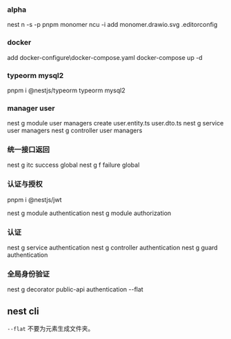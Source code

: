 ### alpha

nest n -s -p pnpm monomer
ncu -i
add monomer.drawio.svg .editorconfig

### docker

add docker-configure\docker-compose.yaml
docker-compose up -d

### typeorm mysql2

pnpm i @nestjs/typeorm typeorm mysql2

### manager user

nest g module user managers
create user.entity.ts user.dto.ts
nest g service user managers
nest g controller user managers

### 统一接口返回

nest g itc success global
nest g f failure global

### 认证与授权

pnpm i @nestjs/jwt

nest g module authentication
nest g module authorization

### 认证

nest g service authentication
nest g controller authentication
nest g guard authentication

### 全局身份验证

nest g decorator public-api authentication --flat

## nest cli

`--flat` 不要为元素生成文件夹。
